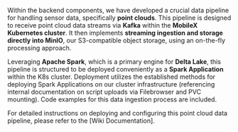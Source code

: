 Within the backend components, we have developed a crucial data pipeline for handling sensor data, specifically **point clouds**. This pipeline is designed to receive point cloud data streams via **Kafka** within the **MobileX Kubernetes cluster**. It then implements **streaming ingestion and storage directly into MinIO**, our S3-compatible object storage, using an on-the-fly processing approach.

Leveraging **Apache Spark**, which is a primary engine for **Delta Lake**, this pipeline is structured to be deployed conveniently as a **Spark Application** within the K8s cluster. Deployment utilizes the established methods for deploying Spark Applications on our cluster infrastructure (referencing internal documentation on script uploads via Filebrowser and PVC mounting). Code examples for this data ingestion process are included.

For detailed instructions on deploying and configuring this point cloud data pipeline, please refer to the [Wiki Documentation].
